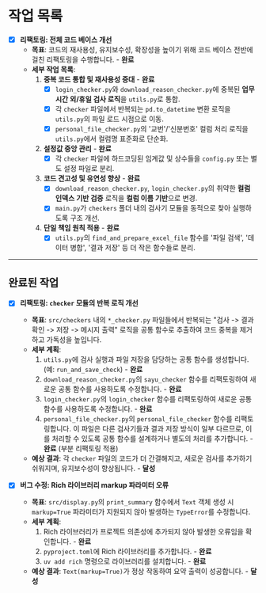 # 작업 목록

- [x] **리팩토링: 전체 코드 베이스 개선**
  - **목표**: 코드의 재사용성, 유지보수성, 확장성을 높이기 위해 코드 베이스 전반에 걸친 리팩토링을 수행합니다. - **완료**
  - **세부 작업 목록**:
    1. **중복 코드 통합 및 재사용성 증대** - **완료**
       - [x] `login_checker.py`와 `download_reason_checker.py`에 중복된 **업무 시간 외/휴일 검사 로직**을 `utils.py`로 통합.
       - [x] 각 `checker` 파일에서 반복되는 `pd.to_datetime` 변환 로직을 `utils.py`의 파일 로드 시점으로 이동.
       - [x] `personal_file_checker.py`의 '교번'/'신분번호' 컬럼 처리 로직을 `utils.py`에서 컬럼명 표준화로 단순화.
    2. **설정값 중앙 관리** - **완료**
       - [x] 각 `checker` 파일에 하드코딩된 임계값 및 상수들을 `config.py` 또는 별도 설정 파일로 분리.
    3. **코드 견고성 및 유연성 향상** - **완료**
       - [x] `download_reason_checker.py`, `login_checker.py`의 취약한 **컬럼 인덱스 기반 검증** 로직을 **컬럼 이름 기반**으로 변경.
       - [x] `main.py`가 `checkers` 폴더 내의 검사기 모듈을 동적으로 찾아 실행하도록 구조 개선.
    4. **단일 책임 원칙 적용** - **완료**
       - [x] `utils.py`의 `find_and_prepare_excel_file` 함수를 '파일 검색', '데이터 병합', '결과 저장' 등 더 작은 함수들로 분리.

---

## 완료된 작업

- [x] **리팩토링: `checker` 모듈의 반복 로직 개선**

  - **목표**: `src/checkers` 내의 `*_checker.py` 파일들에서 반복되는 "검사 -> 결과 확인 -> 저장 -> 메시지 출력" 로직을 공통 함수로 추출하여 코드 중복을 제거하고 가독성을 높입니다.
  - **세부 계획**:
    1. `utils.py`에 검사 실행과 파일 저장을 담당하는 공통 함수를 생성합니다. (예: `run_and_save_check`) - **완료**
    2. `download_reason_checker.py`의 `sayu_checker` 함수를 리팩토링하여 새로운 공통 함수를 사용하도록 수정합니다. - **완료**
    3. `login_checker.py`의 `login_checker` 함수를 리팩토링하여 새로운 공통 함수를 사용하도록 수정합니다. - **완료**
    4. `personal_file_checker.py`의 `personal_file_checker` 함수를 리팩토링합니다. 이 파일은 다른 검사기들과 결과 저장 방식이 일부 다르므로, 이를 처리할 수 있도록 공통 함수를 설계하거나 별도의 처리를 추가합니다. - **완료** (부분 리팩토링 적용)
  - **예상 결과**: 각 `checker` 파일의 코드가 더 간결해지고, 새로운 검사를 추가하기 쉬워지며, 유지보수성이 향상됩니다. - **달성**

- [x] **버그 수정: Rich 라이브러리 markup 파라미터 오류**
  - **목표**: `src/display.py`의 `print_summary` 함수에서 `Text` 객체 생성 시 `markup=True` 파라미터가 지원되지 않아 발생하는 `TypeError`를 수정합니다.
  - **세부 계획**:
    1. Rich 라이브러리가 프로젝트 의존성에 추가되지 않아 발생한 오류임을 확인합니다. - **완료**
    2. `pyproject.toml`에 Rich 라이브러리를 추가합니다. - **완료**
    3. `uv add rich` 명령으로 라이브러리를 설치합니다. - **완료**
  - **예상 결과**: `Text(markup=True)`가 정상 작동하여 요약 출력이 성공합니다. - **달성**
